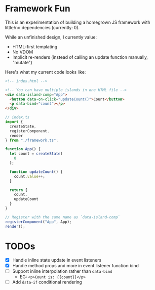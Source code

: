 # Framework Fun

This is an experimentation of building a homegrown JS framework with little/no dependencies (currently: 0).

While an unfinished design, I currently value:

- HTML-first templating
- No VDOM
- Implicit re-renders (instead of calling an update function manually, "mutate")

Here's what my current code looks like:

```html
<!-- index.html -->

<!-- You can have multiple islands in one HTML file -->
<div data-island-comp="App">
  <button data-on-click="updateCount()">Count</button>
  <p data-bind="count"></p>
</div>
```

```typescript
// index.ts
import {
  createState,
  registerComponent,
  render
} from "./framework.ts";

function App() {
  let count = createState(
    0
  );

  function updateCount() {
    count.value++;
  }

  return {
    count,
    updateCount
  }
}

// Register with the same name as `data-island-comp`
registerComponent("App", App);
render();
``` 

# TODOs

- [x] Handle inline state update in event listeners
- [x] Handle method props and more in event listener function bind
- [ ] Support inline interpolation rather than `data-bind`
  - EG: `<p>Count is: {{count}}</p>`
- [ ] Add `data-if` conditional rendering 
